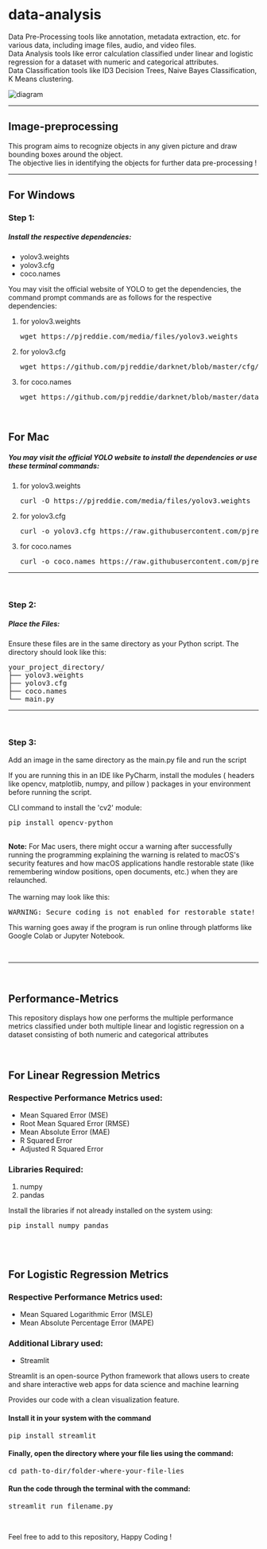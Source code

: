 # data-analysis
Data Pre-Processing tools like annotation, metadata extraction, etc. for various data, including image files, audio, and video files. <br>
Data Analysis tools like error calculation classified under linear and logistic regression for a dataset with numeric and categorical attributes. <br>
Data Classification tools like ID3 Decision Trees, Naive Bayes Classification, K Means clustering.


![diagram](https://github.com/user-attachments/assets/210fd557-5ab1-4144-a04b-77860e4a43a2)

<hr>
<h2>Image-preprocessing</h2>

<p>This program aims to recognize objects in any given picture and draw bounding boxes around the object.<br>The objective lies in identifying the objects for further data pre-processing !</p>
<hr>
<h2>For Windows</h2>
<h3>Step 1:</h3>
<h5>Install the respective dependencies: </h5>
<ul>
  <li>yolov3.weights</li>
  <li>yolov3.cfg</li>
  <li>coco.names</li>
</ul>
<p>You may visit the official website of YOLO to get the dependencies, the command prompt commands are as follows for the respective dependencies: </p>
<ol>
  <li>for yolov3.weights<br><pre>wget https://pjreddie.com/media/files/yolov3.weights</pre></li>
  <li>for yolov3.cfg<br><pre>wget https://github.com/pjreddie/darknet/blob/master/cfg/yolov3.cfg?raw=true -O yolov3.cfg</pre></li>
  <li>for coco.names<br><pre>wget https://github.com/pjreddie/darknet/blob/master/data/coco.names?raw=true -O coco.names</pre></li>
</ol>
<br>
<h2>For Mac</h2>
<h5>You may visit the official YOLO website to install the dependencies or use these terminal commands: </h5>
<ol>
  <li>for yolov3.weights<br><pre>curl -O https://pjreddie.com/media/files/yolov3.weights</pre></li>
  <li>for yolov3.cfg<br><pre>curl -o yolov3.cfg https://raw.githubusercontent.com/pjreddie/darknet/master/cfg/yolov3.cfg</pre></li>
  <li>for coco.names<br><pre>curl -o coco.names https://raw.githubusercontent.com/pjreddie/darknet/master/data/coco.names</pre></li>
</ol>
<hr><br>
<h3>Step 2:</h3>
<h5>Place the Files:</h5>
<p>Ensure these files are in the same directory as your Python script. The directory should look like this:</p>
<pre>your_project_directory/
├── yolov3.weights
├── yolov3.cfg
├── coco.names
└── main.py
</pre>
<hr><br>
<h3>Step 3:</h3>
<p>Add an image in the same directory as the main.py file and run the script</p>
<p>If you are running this in an IDE like PyCharm, install the modules ( headers like opencv, matplotlib, numpy, and pillow ) packages in your environment before running the script.</p>
<p>CLI command to install the 'cv2' module: </p>
<pre>pip install opencv-python</pre>
<br>
<b>Note:</b> For Mac users, there might occur a warning after successfully running the programming explaining the warning is related to macOS's security features and how macOS applications handle restorable state (like remembering window positions, open documents, etc.) when they are relaunched.
<br><br>
The warning may look like this: <br>
<p><pre>WARNING: Secure coding is not enabled for restorable state! Enable secure coding by implementing NSApplicationDelegate.applicationSupportsSecureRestorableState: and returning YES.</pre></p>
<p>This warning goes away if the program is run online through platforms like Google Colab or Jupyter Notebook.</p>
<br>
<hr>
<br>
<h2>Performance-Metrics</h2>
  
<p>This repository displays how one performs the multiple performance metrics classified under both multiple linear and logistic regression on a dataset consisting of both numeric and categorical attributes</p>
<br>
<h2>For Linear Regression Metrics</h2>
<h3>Respective Performance Metrics used: </h3>
<ul>
  <li>Mean Squared Error (MSE)</li>
  <li>Root Mean Squared Error (RMSE)</li>
  <li>Mean Absolute Error (MAE)</li>
  <li>R Squared Error</li>
  <li>Adjusted R Squared Error</li>
</ul>
<h3>Libraries Required: </h3>
<ol>
  <li>numpy</li>
  <li>pandas</li>
</ol>
<p>Install the libraries if not already installed on the system using: </p>
<pre>
pip install numpy pandas
</pre>
<br>
<br>
<h2>For Logistic Regression Metrics</h2>
<h3>Respective Performance Metrics used: </h3>
<ul>
  <li>Mean Squared Logarithmic Error (MSLE)</li>
  <li>Mean Absolute Percentage Error (MAPE)</li>
</ul>
<h3>Additional Library used: </h3>
<ul>
  <li>Streamlit</li>
</ul>
<p>Streamlit is an open-source Python framework that allows users to create and share interactive web apps for data science and machine learning</p>
<p>Provides our code with a clean visualization feature.</p>
<h4>Install it in your system with the command</h4>
<pre>
pip install streamlit
</pre>

<h4>Finally, open the directory where your file lies using the command:</h4>
<pre>
cd path-to-dir/folder-where-your-file-lies
</pre>

<h4>Run the code <b>through the terminal</b> with the command: </h4>
<pre>
streamlit run filename.py
</pre>
<br>
<p>Feel free to add to this repository, Happy Coding !</p>
